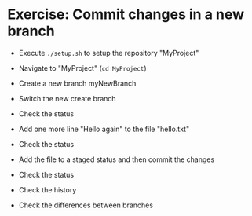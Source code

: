 # Exercise: Commit changes in a new branch

- Execute `./setup.sh` to setup the repository "MyProject"

- Navigate to "MyProject" (`cd MyProject`)

- Create a new branch myNewBranch

- Switch the new create branch

- Check the status

- Add one more line "Hello again" to the file "hello.txt"

- Check the status

- Add the file to a staged status and then commit the changes

- Check the status

- Check the history

- Check the differences between branches
